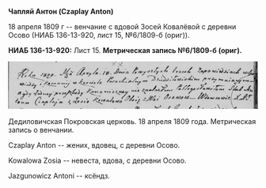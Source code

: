 **Чапляй Антон (Czaplay Anton)**

18 апреля 1809 г -- венчание с вдовой Зосей Ковалёвой с деревни Осово
(НИАБ 136-13-920, лист 15, №6/1809-б (ориг)).

**НИАБ 136-13-920:** Лист 15. **Метрическая запись №6/1809-б (ориг).**

![](./media/4ad5728a7ea948799ca518d21d3239b11229185a.png)

Дедиловичская Покровская церковь. 18 апреля 1809 года. Метрическая
запись о венчании.

Czaplay Anton -- жених, вдовец, с деревни Осовo.

Kowalowa Zosia -- невеста, вдова, с деревни Осовo.

Jazgunowicz Antoni -- ксёндз.

